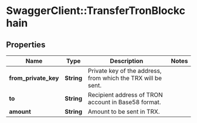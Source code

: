 # SwaggerClient::TransferTronBlockchain

## Properties
Name | Type | Description | Notes
------------ | ------------- | ------------- | -------------
**from_private_key** | **String** | Private key of the address, from which the TRX will be sent. | 
**to** | **String** | Recipient address of TRON account in Base58 format. | 
**amount** | **String** | Amount to be sent in TRX. | 


